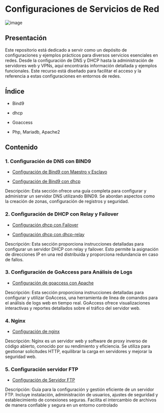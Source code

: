 # Configuraciones de Servicios de Red

![image](https://github.com/Scosrom/Servicios-en-red/assets/114906778/7f1eecba-0cb5-4c5e-ae94-8154205d0310)


## Presentación

Este repositorio está dedicado a servir como un depósito de configuraciones y ejemplos prácticos para diversos servicios esenciales en redes. Desde la configuración de DNS y DHCP hasta la administración de servidores web y VPNs, aquí encontrarás información detallada y ejemplos funcionales. Este recurso está diseñado para facilitar el acceso y la referencia a estas configuraciones en entornos de redes.

## Índice

* Bind9
  
* dhcp

* Goaccess

* Php, Mariadb, Apache2

## Contenido

### 1. Configuración de DNS con BIND9

 - [Configuración de Bind9 con Maestro y Esclavo](bind.md)

 - [Configuración de Bind9 con dhcp](bdns.md)

Descripción: Esta sección ofrece una guía completa para configurar y administrar un servidor DNS utilizando BIND9. Se abordan aspectos como la creación de zonas, configuración de registros y seguridad.

### 2. Configuración de DHCP con Relay y Failover

 - [Configuración dhcp con Failover](dhcp.md)

 - [Configuración dhcp con dhcp-relay](dhcpre.md)

Descripción: Esta sección proporciona instrucciones detalladas para configurar un servidor DHCP con relay y failover. Esto permite la asignación de direcciones IP en una red distribuida y proporciona redundancia en caso de fallos.

 ### 3. Configuración de GoAccess para Análisis de Logs

 - [Configuración de goaccess con Apache](go.md)

Descripción: Esta sección proporciona instrucciones detalladas para configurar y utilizar GoAccess, una herramienta de línea de comandos para el análisis de logs web en tiempo real. GoAccess ofrece visualizaciones interactivas y reportes detallados sobre el tráfico del servidor web.

### 4. Nginx

 - [Configuración de nginx](nginx.md)

Descripción: Nginx es un servidor web y software de proxy inverso de código abierto, conocido por su rendimiento y eficiencia. Se utiliza para gestionar solicitudes HTTP, equilibrar la carga en servidores y mejorar la seguridad web.

### 5. Configuración servidor FTP

- [Configuración de Servidor FTP](ftp.md)

Descripción: Guía para la configuración y gestión eficiente de un servidor FTP. Incluye instalación, administración de usuarios, ajustes de seguridad y establecimiento de conexiones seguras. Facilita el intercambio de archivos de manera confiable y segura en un entorno controlado

